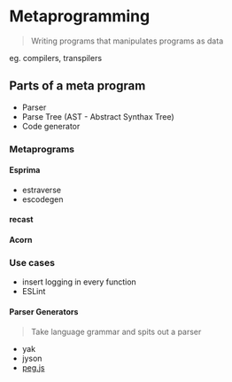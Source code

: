 # Metaprogramming

> Writing programs that manipulates programs as data

eg. compilers, transpilers

## Parts of a meta program

- Parser
- Parse Tree (AST - Abstract Synthax Tree)
- Code generator

### Metaprograms
#### Esprima
- estraverse
- escodegen

#### recast

#### Acorn


### Use cases

- insert logging in every function
- ESLint

#### Parser Generators
> Take language grammar and spits out a parser

- yak
- jyson
- [peg.js](http://pegjs.org/) 